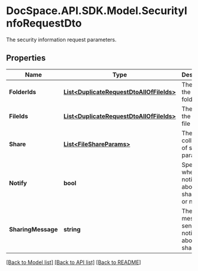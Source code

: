 # DocSpace.API.SDK.Model.SecurityInfoRequestDto
The security information request parameters.

## Properties

Name | Type | Description | Notes
------------ | ------------- | ------------- | -------------
**FolderIds** | [**List&lt;DuplicateRequestDtoAllOfFileIds&gt;**](DuplicateRequestDtoAllOfFileIds.md) | The list of the shared folder IDs. | [optional] 
**FileIds** | [**List&lt;DuplicateRequestDtoAllOfFileIds&gt;**](DuplicateRequestDtoAllOfFileIds.md) | The list of the shared file IDs. | [optional] 
**Share** | [**List&lt;FileShareParams&gt;**](FileShareParams.md) | The collection of sharing parameters. | [optional] 
**Notify** | **bool** | Specifies whether to notify users about the shared file or not. | [optional] 
**SharingMessage** | **string** | The message to send when notifying about the shared file. | [optional] 

[[Back to Model list]](../README.md#documentation-for-models) [[Back to API list]](../README.md#documentation-for-api-endpoints) [[Back to README]](../README.md)

